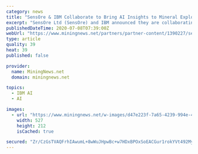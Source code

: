 ```yaml
---
category: news
title: "SensOre & IBM Collaborate to Bring AI Insights to Mineral Exploration"
excerpt: "SensOre Ltd (SensOre) and IBM announced they are collaborating to bring the power of Artificial Intelligence (AI) to the entire spectrum of mineral exploration activities. \"Together IBM and SensOre can provide an interface that works for both resource and exploration geologists making use of data that in many cases is underutilised."
publishedDateTime: 2020-07-08T07:39:00Z
webUrl: "https://www.miningnews.net/partners/partner-content/1390227/sensore-ibm-collaborate-to-bring-ai-insights-to-mineral-exploration"
type: article
quality: 39
heat: 39
published: false

provider:
  name: MiningNews.net
  domain: miningnews.net

topics:
  - IBM AI
  - AI

images:
  - url: "https://www.miningnews.net/w-images/d47e223f-7a65-4239-994e-42e4cb3146c8/1/SensOre-527x212.png"
    width: 527
    height: 212
    isCached: true

secured: "Zr/CzGsTVAQFrhIAwumL+8wWuJHpwBc+w7HDxBPOxSoEACGur1rokYVt492My0f1sc/jERf4TBnMiA7s+G3skHk3MpeRU5FAX+kRuKPkneOyE9aId41dPHi+8V6bPnw9aVupkToEBsjPnyCdtBuX121SoifEMQyPynYFIumvWA6CWjwdiHY09LPzcgHHhWfSW6Ojr/CpbxKjBDfSNf1oOPjbx3DPysX2Q+br7KVN096QMHT0xNmx5LUPH/AVAJEkVVUd+3rzn7hN8sDV25Q1lQbwmUeoYk3LKR2RwgSSF1/Ks5sdf4wui4XdDnGQWp2nHewwwkHokF4Ztu2oXyktow==;gO/j0MDh3+/mn2+ZDDZP/w=="
---
```


